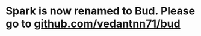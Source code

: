 # Spark is now renamed to Bud. Please go to [github.com/vedantnn71/bud](https://github.com/vedantnn71/bud)
